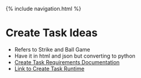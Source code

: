 {% include navigation.html %}
# Create Task Ideas 
* Refers to Strike and Ball Game 
* Have it in html and json but converting to python
* [Create Task Requirements Documentation](https://docs.google.com/document/d/1CQXkALDdLOtwdL4PEJ-WCEqZO7y2OJIyWKey7qHR3NY/edit?usp=sharing)
* [Link to Create Task Runtime ](https://www.loom.com/share/9e18b5dc3c424a1585230e8f8e750f86)
